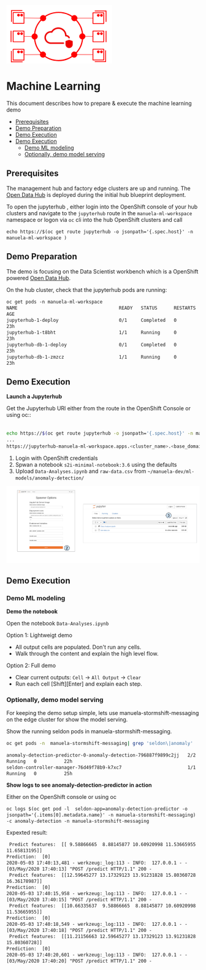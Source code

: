 ![MANUela Logo](./images/logo.png)

# Machine Learning <!-- omit in toc -->
This document describes how to prepare & execute the machine learning demo

- [Prerequisites](#prerequisites)
- [Demo Preparation](#demo-preparation)
- [Demo Execution](#demo-execution)
- [Demo Execution](#demo-execution-1)
  - [Demo ML modeling](#demo-ml-modeling)
  - [Optionally, demo model serving](#optionally-demo-model-serving)

## Prerequisites

The management hub and factory edge clusters are up and running. The [Open Data Hub](https://opendatahub.io/) is deployed during the initial hub blueprint deployment.


To open the jupyterhub , either login into the OpenShift console of your hub clusters and navigate to the ```jupyterhub``` route in the ```manuela-ml-workspace``` namespace or logon via ```oc``` cli into the hub OpenShift clusters and call

```
echo https://$(oc get route jupyterhub -o jsonpath='{.spec.host}' -n manuela-ml-workspace )
```


## Demo Preparation

The demo is focusing on the Data Scientist workbench which is a OpenShift powered [Open Data Hub](https://opendatahub.io/).

On the hub cluster, check that the jupyterhub pods are running:

```
oc get pods -n manuela-ml-workspace
NAME                                     READY   STATUS      RESTARTS   AGE
jupyterhub-1-deploy                      0/1     Completed   0          23h
jupyterhub-1-t8bht                       1/1     Running     0          23h
jupyterhub-db-1-deploy                   0/1     Completed   0          23h
jupyterhub-db-1-zmzcz                    1/1     Running     0          23h
```


## Demo Execution

**Launch a Jupyterhub**  

Get the Jupyterhub URl either from the route in the OpenShift Console or using oc::

```bash

echo https://$(oc get route jupyterhub -o jsonpath='{.spec.host}' -n manuela-ml-workspace )
...
https://jupyterhub-manuela-ml-workspace.apps.<cluster_name>.<base_domain>
```

1. Login with OpenShift credentials
2. Spwan a notebook ```s2i-minimal-notebook:3.6``` using the defaults
3. Upload ```Data-Analyses.ipynb``` and ```raw-data.csv``` from ```~/manuela-dev/ml-models/anomaly-detection/```
   

![launch-jupyter](./images/launch-jupyter.png)


## Demo Execution

### Demo ML modeling

**Demo the notebook**

Open the notebook ```Data-Analyses.ipynb```

Option 1: Lightweigt demo
- All output cells are populated. Don't run any cells. 
- Walk through the content and explain the high level flow.

Option 2: Full demo
- Clear current outputs: ```Cell``` -> ```All Output``` -> ```Clear```
- Run each cell \[Shift]\[Enter] and explain each step.


### Optionally, demo model serving

For keeping the demo setup simple, lets use manuela-stormshift-messaging on the edge cluster for show the model serving.

Show the running seldon pods in manuela-stormshift-messaging.

```bash
oc get pods -n  manuela-stormshift-messaging| grep 'seldon\|anomaly'
```

```
anomaly-detection-predictor-0-anomaly-detection-796887f9899c2jj   2/2     Running   0          22h
seldon-controller-manager-76d49f78b9-k7xc7                        1/1     Running   0          25h
```


**Show logs to see anomaly-detection-predictor in action**

Either on the OpenShift console or using oc
```
oc logs $(oc get pod -l  seldon-app=anomaly-detection-predictor -o jsonpath='{.items[0].metadata.name}' -n manuela-stormshift-messaging) -c anomaly-detection -n manuela-stormshift-messaging
```

Expexted result:
```
 Predict features:  [[ 9.58866665  8.88145877 10.60920998 11.53665955 11.65813195]]
Prediction:  [0]
2020-05-03 17:40:13,481 - werkzeug:_log:113 - INFO:  127.0.0.1 - - [03/May/2020 17:40:13] "POST /predict HTTP/1.1" 200 -
 Predict features:  [[12.59645277 13.17329123 13.91231828 15.80360728 16.36178987]]
Prediction:  [0]
2020-05-03 17:40:15,958 - werkzeug:_log:113 - INFO:  127.0.0.1 - - [03/May/2020 17:40:15] "POST /predict HTTP/1.1" 200 -
 Predict features:  [[10.66335637  9.58866665  8.88145877 10.60920998 11.53665955]]
Prediction:  [0]
2020-05-03 17:40:18,549 - werkzeug:_log:113 - INFO:  127.0.0.1 - - [03/May/2020 17:40:18] "POST /predict HTTP/1.1" 200 -
 Predict features:  [[11.21156663 12.59645277 13.17329123 13.91231828 15.80360728]]
Prediction:  [0]
2020-05-03 17:40:20,601 - werkzeug:_log:113 - INFO:  127.0.0.1 - - [03/May/2020 17:40:20] "POST /predict HTTP/1.1" 200 -

```
